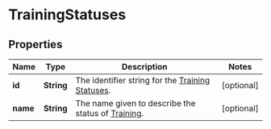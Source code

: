 

# TrainingStatuses


## Properties

| Name | Type | Description | Notes |
|------------ | ------------- | ------------- | -------------|
|**id** | **String** | The identifier string for the [Training Statuses](https://developers.intellihr.io/docs/v1/). |  [optional] |
|**name** | **String** | The name given to describe the status of [Training](https://developers.intellihr.io/docs/v1/). |  [optional] |



